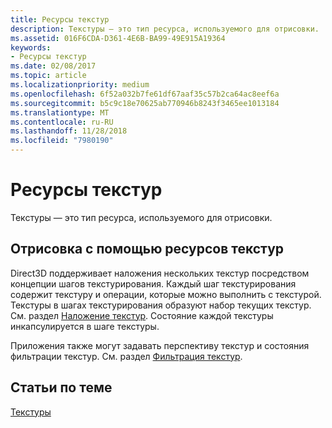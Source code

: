 ```yaml
---
title: Ресурсы текстур
description: Текстуры — это тип ресурса, используемого для отрисовки.
ms.assetid: 016F6CDA-D361-4E6B-BA99-49E915A19364
keywords:
- Ресурсы текстур
ms.date: 02/08/2017
ms.topic: article
ms.localizationpriority: medium
ms.openlocfilehash: 6f52a032b7fe61df67aaf35c57b2ca64ac8eef6a
ms.sourcegitcommit: b5c9c18e70625ab770946b8243f3465ee1013184
ms.translationtype: MT
ms.contentlocale: ru-RU
ms.lasthandoff: 11/28/2018
ms.locfileid: "7980190"
---
```

# <a name="texture-resources"></a>Ресурсы текстур


Текстуры — это тип ресурса, используемого для отрисовки.

## <a name="span-idrenderingwithtextureresourcesspanspan-idrenderingwithtextureresourcesspanspan-idrenderingwithtextureresourcesspanrendering-with-texture-resources"></a><span id="Rendering_with_Texture_Resources"></span><span id="rendering_with_texture_resources"></span><span id="RENDERING_WITH_TEXTURE_RESOURCES"></span>Отрисовка с помощью ресурсов текстур


Direct3D поддерживает наложения нескольких текстур посредством концепции шагов текстурирования. Каждый шаг текстурирования содержит текстуру и операции, которые можно выполнить с текстурой. Текстуры в шагах текстурирования образуют набор текущих текстур. См. раздел [Наложение текстур](texture-blending.md). Состояние каждой текстуры инкапсулируется в шаге текстуры.

Приложения также могут задавать перспективу текстур и состояния фильтрации текстур. См. раздел [Фильтрация текстур](texture-filtering.md).

## <a name="span-idrelated-topicsspanrelated-topics"></a><span id="related-topics"></span>Статьи по теме


[Текстуры](textures.md)

 

 




